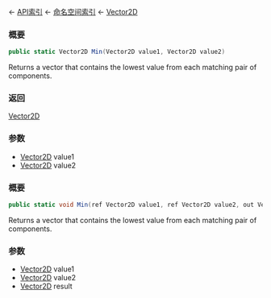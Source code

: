← [API索引](Api-Index) ← [命名空间索引](Namespace-Index) ← [Vector2D](VRageMath.Vector2D)

### 概要

```csharp
public static Vector2D Min(Vector2D value1, Vector2D value2)
```

Returns a vector that contains the lowest value from each matching pair of components.

### 返回

[Vector2D](VRageMath.Vector2D)

### 参数

* [Vector2D](VRageMath.Vector2D) value1
* [Vector2D](VRageMath.Vector2D) value2
### 概要

```csharp
public static void Min(ref Vector2D value1, ref Vector2D value2, out Vector2D result)
```

Returns a vector that contains the lowest value from each matching pair of components.

### 参数

* [Vector2D](VRageMath.Vector2D) value1
* [Vector2D](VRageMath.Vector2D) value2
* [Vector2D](VRageMath.Vector2D) result
